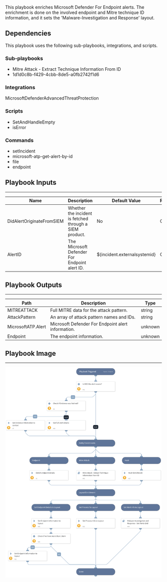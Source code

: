 This playbook enriches Microsoft Defender For Endpoint alerts. The enrichment is done on the involved endpoint and Mitre technique ID information, and it sets the 'Malware-Investigation and Response' layout.

## Dependencies
This playbook uses the following sub-playbooks, integrations, and scripts.

### Sub-playbooks
* Mitre Attack - Extract Technique Information From ID
* 1d1d0c8b-f429-4cbb-8de5-a0fb2742f1d6

### Integrations
MicrosoftDefenderAdvancedThreatProtection

### Scripts
* SetAndHandleEmpty
* isError

### Commands
* setIncident
* microsoft-atp-get-alert-by-id
* file
* endpoint

## Playbook Inputs
---

| **Name** | **Description** | **Default Value** | **Required** |
| --- | --- | --- | --- |
| DidAlertOriginateFromSIEM | Whether the incident is fetched through a SIEM product.  | No | Optional |
| AlertID | The Microsoft Defender For Endpoint alert ID. | ${incident.externalsystemid} | Optional |

## Playbook Outputs
---

| **Path** | **Description** | **Type** |
| --- | --- | --- |
| MITREATTACK | Full MITRE data for the attack pattern. | string |
| AttackPattern | An array of attack pattern names and IDs. | string |
| MicrosoftATP.Alert | Microsoft Defender For Endpoint alert information. | unknown |
| Endpoint | The endpoint information. | unknown |

## Playbook Image
---
![MDE Malware - Incident Enrichment](../doc_files/MDE_Malware_-_Incident_Enrichment.png)
